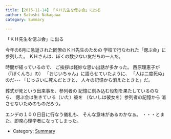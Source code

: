 ```yaml
---
title: [2015-11-14] 「ＫＨ先生を偲ぶ会」に出る
author: Satoshi Nakagawa
category: Summary

---
```


「ＫＨ先生を偲ぶ会」に出る

 今年の6月に急逝された同僚のＫＨ先生のための
学校で行なわれた「偲ぶ会」に参列した。
ＫＨさんは、ぼくの数少ない友だちの一人だ。

 時間が経っているので、
ご挨拶は軽妙な思い出話が多かった。
西原理恵子が（『ぼくんち』の）
「おじいちゃん」に語らせていたように、
「人は二度死ぬ」のだ---
「じっさいに死んだときと、
人々の記憶から消えたときと」だ。

 葬式が死という出来事を、参列者の
記憶に刻み込む役割を果たしているのなら、
偲ぶ会は生きている（いた）彼を
（ないしは彼女を）参列者の記憶から
消させないためのものだろう。

 エンデの１００日目に行なう儀礼も、
そんな意味があるのかなぁ。
・・・とまた、即席心理学者になってしまった。

- Category: [Summary](https://merapano.github.io/categories.html#Summary)

